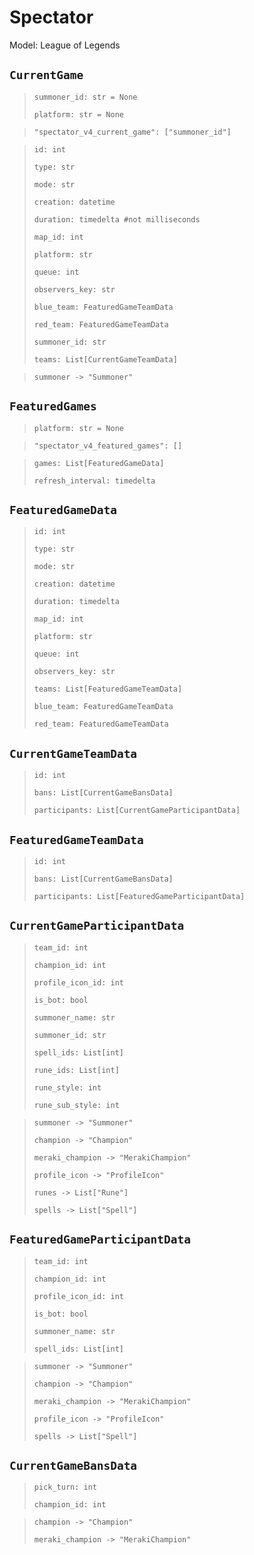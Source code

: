 # Spectator
Model: League of Legends


## `CurrentGame` <Badge text="Pyot Core" vertical="middle"/>
>`summoner_id: str = None` <Badge text="param" type="warning" vertical="middle"/>
>
>`platform: str = None` <Badge text="param" type="warning" vertical="middle"/>

>`"spectator_v4_current_game": ["summoner_id"]` <Badge text="endpoint" type="error" vertical="middle"/>

>`id: int`
>
>`type: str`
>
>`mode: str`
>
>`creation: datetime`
>
>`duration: timedelta #not milliseconds`
>
>`map_id: int`
>
>`platform: str`
>
>`queue: int`
>
>`observers_key: str`
>
>`blue_team: FeaturedGameTeamData`
>
>`red_team: FeaturedGameTeamData`
>
>`summoner_id: str`
>
>`teams: List[CurrentGameTeamData]`

>`summoner -> "Summoner"` <Badge text="bridge" type="error" vertical="middle"/>

## `FeaturedGames` <Badge text="Pyot Core" vertical="middle"/> <Badge text="Iterable" type="warning" vertical="middle"/>
>`platform: str = None` <Badge text="param" type="warning" vertical="middle"/>

>`"spectator_v4_featured_games": []` <Badge text="endpoint" type="error" vertical="middle"/>

>`games: List[FeaturedGameData]` <Badge text="Iterator" type="warning" vertical="middle"/>
>
>`refresh_interval: timedelta`

## `FeaturedGameData` <Badge text="Pyot Static" vertical="middle"/>
>`id: int`
>
>`type: str`
>
>`mode: str`
>
>`creation: datetime`
>
>`duration: timedelta`
>
>`map_id: int`
>
>`platform: str`
>
>`queue: int`
>
>`observers_key: str`
>
>`teams: List[FeaturedGameTeamData]`
>
>`blue_team: FeaturedGameTeamData`
>
>`red_team: FeaturedGameTeamData`

## `CurrentGameTeamData` <Badge text="Pyot Static" vertical="middle"/>
>`id: int`
>
>`bans: List[CurrentGameBansData]`
>
>`participants: List[CurrentGameParticipantData]`

## `FeaturedGameTeamData` <Badge text="Pyot Static" vertical="middle"/>
>`id: int`
>
>`bans: List[CurrentGameBansData]`
>
>`participants: List[FeaturedGameParticipantData]`

## `CurrentGameParticipantData` <Badge text="Pyot Static" vertical="middle"/>
>`team_id: int`
>
>`champion_id: int`
>
>`profile_icon_id: int`
>
>`is_bot: bool`
>
>`summoner_name: str`
>
>`summoner_id: str`
>
>`spell_ids: List[int]`
>
>`rune_ids: List[int]`
>
>`rune_style: int`
>
>`rune_sub_style: int`

>`summoner -> "Summoner"` <Badge text="bridge" type="error" vertical="middle"/>
>
>`champion -> "Champion"` <Badge text="bridge" type="error" vertical="middle"/>
>
>`meraki_champion -> "MerakiChampion"` <Badge text="bridge" type="error" vertical="middle"/>
>
>`profile_icon -> "ProfileIcon"` <Badge text="bridge" type="error" vertical="middle"/>
>
>`runes -> List["Rune"]` <Badge text="bridge" type="error" vertical="middle"/>
>
>`spells -> List["Spell"]` <Badge text="bridge" type="error" vertical="middle"/>

## `FeaturedGameParticipantData` <Badge text="Pyot Static" vertical="middle"/>
>`team_id: int`
>
>`champion_id: int`
>
>`profile_icon_id: int`
>
>`is_bot: bool`
>
>`summoner_name: str`
>
>`spell_ids: List[int]`

>`summoner -> "Summoner"` <Badge text="bridge" type="error" vertical="middle"/>
>
>`champion -> "Champion"` <Badge text="bridge" type="error" vertical="middle"/>
>
>`meraki_champion -> "MerakiChampion"` <Badge text="bridge" type="error" vertical="middle"/>
>
>`profile_icon -> "ProfileIcon"` <Badge text="bridge" type="error" vertical="middle"/>
>
>`spells -> List["Spell"]` <Badge text="bridge" type="error" vertical="middle"/>

## `CurrentGameBansData` <Badge text="Pyot Static" vertical="middle"/>
>`pick_turn: int`
>
>`champion_id: int`

>`champion -> "Champion"` <Badge text="bridge" type="error" vertical="middle"/>
>
>`meraki_champion -> "MerakiChampion"` <Badge text="bridge" type="error" vertical="middle"/>
